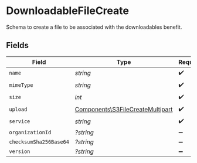 # DownloadableFileCreate

Schema to create a file to be associated with the downloadables benefit.


## Fields

| Field                                                                                | Type                                                                                 | Required                                                                             | Description                                                                          |
| ------------------------------------------------------------------------------------ | ------------------------------------------------------------------------------------ | ------------------------------------------------------------------------------------ | ------------------------------------------------------------------------------------ |
| `name`                                                                               | *string*                                                                             | :heavy_check_mark:                                                                   | N/A                                                                                  |
| `mimeType`                                                                           | *string*                                                                             | :heavy_check_mark:                                                                   | N/A                                                                                  |
| `size`                                                                               | *int*                                                                                | :heavy_check_mark:                                                                   | N/A                                                                                  |
| `upload`                                                                             | [Components\S3FileCreateMultipart](../../Models/Components/S3FileCreateMultipart.md) | :heavy_check_mark:                                                                   | N/A                                                                                  |
| `service`                                                                            | *string*                                                                             | :heavy_check_mark:                                                                   | N/A                                                                                  |
| `organizationId`                                                                     | *?string*                                                                            | :heavy_minus_sign:                                                                   | N/A                                                                                  |
| `checksumSha256Base64`                                                               | *?string*                                                                            | :heavy_minus_sign:                                                                   | N/A                                                                                  |
| `version`                                                                            | *?string*                                                                            | :heavy_minus_sign:                                                                   | N/A                                                                                  |